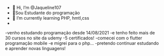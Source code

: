 - 👋 Hi, I’m @Jaqueline107
- 👀Sou Estudante do programação 
- 🌱 I’m currently learning  PHP, hmtl,css
- 
-venho estudando programação desde 14/08/2021
-e tenho feito mais de 30 cursos no site da udemy
-5 certificados!
-comecei com o flutter programação mobile
-e migrei para o php...
-pretendo continuar estudando e aprender novas linguagens!

